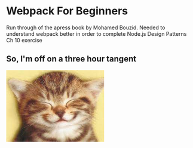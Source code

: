 # Webpack For Beginners
Run through of the apress book by Mohamed Bouzid.
Needed to understand webpack better in order to complete Node.js Design Patterns Ch 10 exercise

## So, I'm off on a three hour tangent
![Happy Cat](index.jpg)